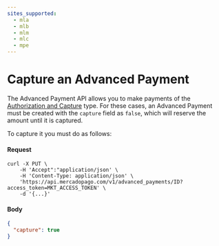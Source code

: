 ```yaml
---
sites_supported:
  - mla
  - mlb
  - mlm
  - mlc
  - mpe
---
```


# Capture an Advanced Payment

The Advanced Payment API allows you to make payments of the [Authorization and Capture](https://www.mercadopago.com.br/developers/en/guides/payments/api/authorization-and-capture) type. For these cases, an Advanced Payment must be created with the `capture` field as `false`, which will reserve the amount until it is captured.

To capture it you must do as follows:

#### Request
```curl
curl -X PUT \
    -H 'Accept":"application/json' \
    -H 'Content-Type: application/json' \
    'https://api.mercadopago.com/v1/advanced_payments/ID?access_token=MKT_ACCESS_TOKEN' \
    -d '{...}'
```

#### Body
```json
{
  "capture": true
}
```  
